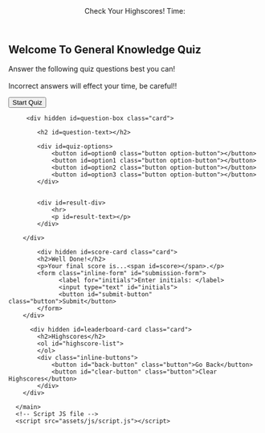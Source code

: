 <!DOCTYPE html>
<html lang="en">
   <head>
      <meta charset="UTF-8">
      <meta name="viewport" content="width=device-width, initial-scale=1.0">
      <link rel="stylesheet" href="./assets/css/style.css">
      <link rel="stylesheet" href="https://cdnjs.cloudflare.com/ajax/libs/font-awesome/5.15.3/css/all.min.css">
      <title>General Knowledge Quiz</title>
      <link rel="shortcut icon" href="./assets/images/favicon.ico" type="image/x-icon">
   </head>
   <body>
      <header>
         <a id=leaderboard-link>Check Your Highscores! <i class="fas fa-hand-point-left fa-lg"></i>
         </i></a> 
         <time>Time: <span id="time"></span></time>
      </header>
      <main>
         <div id=start-box class="box">
            <h2 id=title>Welcome To General Knowledge Quiz</h2>
            <p>Answer the following quiz questions best you can!
               <br><br>Incorrect answers will effect your time, be careful!!
            </p>
            <button id=start-button class="button">Start Quiz</button>
         </div>

         <div hidden id=question-box class="card">

            <h2 id=question-text></h2>

            <div id=quiz-options>
                <button id=option0 class="button option-button"></button>
                <button id=option1 class="button option-button"></button>
                <button id=option2 class="button option-button"></button>
                <button id=option3 class="button option-button"></button>
            </div>

            
            <div id=result-div>
                <hr>
                <p id=result-text></p>
            </div>

        </div>

            <div hidden id=score-card class="card">
            <h2>Well Done!</h2>
            <p>Your final score is...<span id=score></span>.</p>
            <form class="inline-form" id="submission-form">
                  <label for="initials">Enter initials: </label>
                  <input type="text" id="initials">
                  <button id="submit-button" class="button">Submit</button>
            </form>
        </div>

          <div hidden id=leaderboard-card class="card">
            <h2>Highscores</h2>
            <ol id="highscore-list">
            </ol>
            <div class="inline-buttons">
                <button id="back-button" class="button">Go Back</button>
                <button id="clear-button" class="button">Clear Highscores</button>
            </div>
        </div>

      </main>
      <!-- Script JS file -->
      <script src="assets/js/script.js"></script>
   </body>
</html>